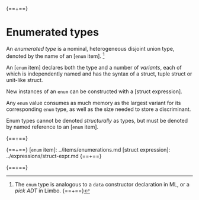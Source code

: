 {==+==}
# Enumerated types

An *enumerated type* is a nominal, heterogeneous disjoint union type, denoted
by the name of an [`enum` item]. [^enumtype]

An [`enum` item] declares both the type and a number of *variants*, each of
which is independently named and has the syntax of a struct, tuple struct or
unit-like struct.

New instances of an `enum` can be constructed with a [struct expression].

Any `enum` value consumes as much memory as the largest variant for its
corresponding `enum` type, as well as the size needed to store a discriminant.

Enum types cannot be denoted *structurally* as types, but must be denoted by
named reference to an [`enum` item].

[^enumtype]: The `enum` type is analogous to a `data` constructor declaration in
             ML, or a *pick ADT* in Limbo.
{==+==}

{==+==}


{==+==}
[`enum` item]: ../items/enumerations.md
[struct expression]: ../expressions/struct-expr.md
{==+==}

{==+==}